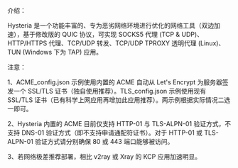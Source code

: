 介绍：

Hysteria 是一个功能丰富的、专为恶劣网络环境进行优化的网络工具（双边加速），基于修改版的 QUIC 协议，可实现 SOCKS5 代理 (TCP & UDP)、HTTP/HTTPS 代理、TCP/UDP 转发、TCP/UDP TPROXY 透明代理 (Linux)、TUN (Windows 下为 TAP) 应用。

注意：

1、ACME_config.json 示例使用内置的 ACME 自动从 Let's Encrypt 为服务器签发一个 SSL/TLS 证书（独自使用推荐）。TLS_config.json 示例使用现有 SSL/TLS 证书（已有科学上网应用再增加此应用推荐）。两示例根据实际情况二选一即可。

2、Hysteria 内置的 ACME 目前仅支持 HTTP-01 与 TLS-ALPN-01 验证方式，不支持 DNS-01 验证方式（即不支持申请通配符证书）。对于 HTTP-01 或 TLS-ALPN-01 验证方式请分别确保 80 或 443 端口能够被访问。

3、若网络极差推荐部署，相比 v2ray 或 Xray 的 KCP 应用加速明显。
